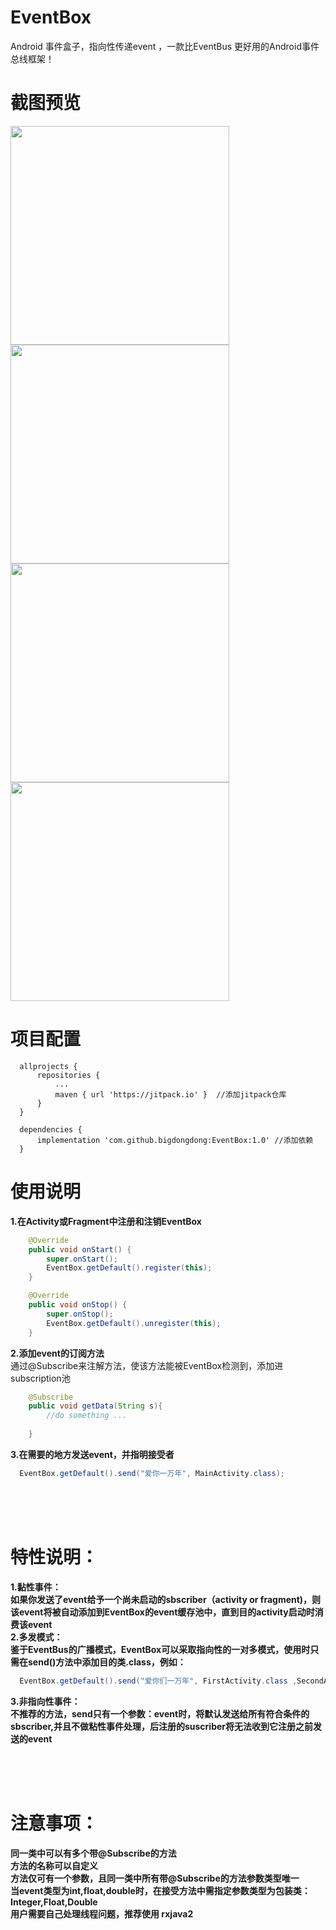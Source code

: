 # EventBox
Android  事件盒子，指向性传递event ，一款比EventBus 更好用的Android事件总线框架！

# 截图预览
<img  width = "350" src = "https://github.com/bigdongdong/EventBox/blob/master/preview/screen.jpg"></img>
<img  width = "350" src = "https://github.com/bigdongdong/EventBox/blob/master/preview/1.gif"></img></br>
<img  width = "350" src = "https://github.com/bigdongdong/EventBox/blob/master/preview/2.gif"></img>
<img  width = "350" src = "https://github.com/bigdongdong/EventBox/blob/master/preview/both.gif"></img></br>

# 项目配置

```
  allprojects {
      repositories {
          ...
          maven { url 'https://jitpack.io' }  //添加jitpack仓库
      }
  }
  
  dependencies {
	  implementation 'com.github.bigdongdong:EventBox:1.0' //添加依赖
  }
```

# 使用说明

**1.在Activity或Fragment中注册和注销EventBox**
```java
    @Override
    public void onStart() {
        super.onStart();
        EventBox.getDefault().register(this);
    }

    @Override
    public void onStop() {
        super.onStop();
        EventBox.getDefault().unregister(this);
    }
```

**2.添加event的订阅方法**  
通过@Subscribe来注解方法，使该方法能被EventBox检测到，添加进subscription池

```java
    @Subscribe
    public void getData(String s){
        //do something ...
        
    }
```



**3.在需要的地方发送event，并指明接受者**
```java
  EventBox.getDefault().send("爱你一万年", MainActivity.class);
```
</br></br></br>
# 特性说明：
**1.黏性事件：  
如果你发送了event给予一个尚未启动的sbscriber（activity or fragment)，则该event将被自动添加到EventBox的event缓存池中，直到目的activity启动时消费该event  
2.多发模式：  
鉴于EventBus的广播模式，EventBox可以采取指向性的一对多模式，使用时只需在send()方法中添加目的类.class，例如：**
```java
  EventBox.getDefault().send("爱你们一万年", FirstActivity.class ,SecondActivity.class,ThirdActivity.class...);
```
**3.非指向性事件：  
不推荐的方法，send只有一个参数：event时，将默认发送给所有符合条件的sbscriber,并且不做粘性事件处理，后注册的suscriber将无法收到它注册之前发送的event**



</br></br></br>
# 注意事项：  
**同一类中可以有多个带@Subscribe的方法  
方法的名称可以自定义  
方法仅可有一个参数，且同一类中所有带@Subscribe的方法参数类型唯一  
当event类型为int,float,double时，在接受方法中需指定参数类型为包装类：Integer,Float,Double  
用户需要自己处理线程问题，推荐使用 rxjava2**


